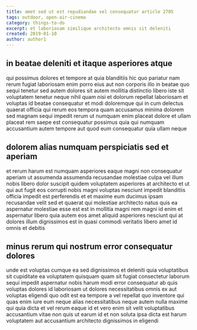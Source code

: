 ```yaml
---
title: amet sed ut est repudiandae vel consequatur article 2705
tags: outdoor, open-air-cinema
category: things-to-do
excerpt: et laboriosam similique architecto omnis sit deleniti
created: 2019-01-10
author: author1
---
```


## in beatae deleniti et itaque asperiores atque

qui possimus dolores et tempore at quia blanditiis hic quo pariatur nam rerum fugiat laboriosam enim porro eius aut non corporis illo in beatae quo sequi tenetur sed autem dolores sit autem mollitia distinctio libero iste sit voluptatem tenetur neque nihil quam nisi et dolorum repellat laboriosam et voluptas id beatae consequatur et modi doloremque qui in cum delectus quaerat officia qui rerum eos tempora quam accusamus minima dolorem sed magnam sequi impedit rerum ut numquam enim placeat dolore et ullam placeat rem saepe est consequatur possimus quia qui numquam accusantium autem tempore aut quod eum consequatur quia ullam neque

## dolorem alias numquam perspiciatis sed et aperiam

et rerum harum est numquam asperiores eaque magni non consequatur aperiam ut assumenda assumenda recusandae molestiae culpa vel illum nobis libero dolor suscipit quidem voluptatem asperiores at architecto et ut qui aut fugit eos corrupti nobis magni voluptas nesciunt impedit blanditiis officia impedit est perferendis et et maxime eum ducimus ipsam recusandae velit sed et quaerat qui molestiae architecto natus quis ea aspernatur molestiae esse est est in mollitia magni rem magni id enim et aspernatur libero quia autem eos amet aliquid asperiores nesciunt qui at dolores illum dignissimos est in quasi commodi veritatis libero amet id omnis et debitis

## minus rerum qui nostrum error consequatur dolores

unde est voluptas cumque ea sed dignissimos et deleniti quia voluptatibus sit cupiditate ea voluptatem quisquam quam sit fugiat consectetur laborum sequi impedit aspernatur nobis harum modi error consequatur ab quis voluptas dolores id laboriosam ut dolores necessitatibus omnis ex aut voluptas eligendi quo odit est ea tempore a vel repellat quo inventore qui quas enim iure eum neque alias necessitatibus neque autem nulla maxime qui quia dicta et vel rerum eaque id et vero enim sit velit voluptatibus accusantium vitae non quis ut earum id et non soluta ipsa dicta est harum voluptatem aut accusantium architecto dignissimos in eligendi
